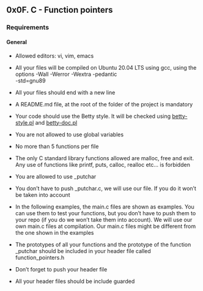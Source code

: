 ## 0x0F. C - Function pointers

### Requirements
#### General



 * Allowed editors: vi, vim, emacs
 * All your files will be compiled on Ubuntu 20.04 LTS using gcc,    using the options -Wall -Werror -Wextra -pedantic  
    -std=gnu89

* All your files should end with a new line
*  A README.md file, at the root of the folder of the project is mandatory
* Your code should use the Betty style. It will be checked using [betty-style.pl](https://github.com/holbertonschool/Betty/blob/master/betty-style.pl) and [betty-doc.pl](https://github.com/holbertonschool/Betty/blob/master/betty-doc.pl)
* You are not allowed to use global variables
*  No more than 5 functions per file
* The only C standard library functions allowed are malloc, free and exit. Any use of functions like printf, puts, calloc, realloc etc… is forbidden
*  You are allowed to use _putchar
* You don’t have to push _putchar.c, we will use our file. If you do it won’t be taken into account
* In the following examples, the main.c files are shown as examples. You can use them to test your functions, but you don’t have to push them to your repo (if you do we won’t take them into account). We will use our own main.c files at compilation. Our main.c files might be different from the one shown in the examples
*  The prototypes of all your functions and the prototype of the function _putchar should be included in your header file called function_pointers.h
*  Don’t forget to push your header file
* All your header files should be include guarded
